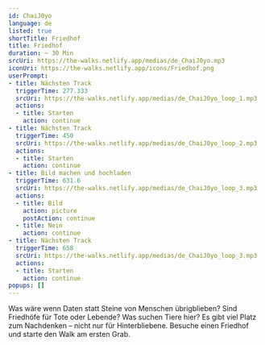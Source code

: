 ```yaml
---
id: ChaiJ0yo
language: de
listed: true
shortTitle: Friedhof
title: Friedhof
duration: ~ 30 Min
srcUri: https://the-walks.netlify.app/medias/de_ChaiJ0yo.mp3
iconUri: https://the-walks.netlify.app/icons/Friedhof.png
userPrompt:
- title: Nächsten Track
  triggerTime: 277.333
  srcUri: https://the-walks.netlify.app/medias/de_ChaiJ0yo_loop_1.mp3
  actions:
  - title: Starten
    action: continue
- title: Nächsten Track
  triggerTime: 450
  srcUri: https://the-walks.netlify.app/medias/de_ChaiJ0yo_loop_2.mp3
  actions:
  - title: Starten
    action: continue
- title: Bild machen und hochladen
  triggerTime: 631.6
  srcUri: https://the-walks.netlify.app/medias/de_ChaiJ0yo_loop_3.mp3
  actions:
  - title: Bild
    action: picture
    postAction: continue
  - title: Nein
    action: continue
- title: Nächsten Track
  triggerTime: 658
  srcUri: https://the-walks.netlify.app/medias/de_ChaiJ0yo_loop_3.mp3
  actions:
  - title: Starten
    action: continue
popups: []
---
```

Was wäre wenn Daten statt Steine von Menschen übrigblieben? Sind Friedhöfe für Tote oder Lebende? Was suchen Tiere hier? Es gibt viel Platz zum Nachdenken – nicht nur für Hinterbliebene. Besuche einen Friedhof und starte den Walk am ersten Grab. 
